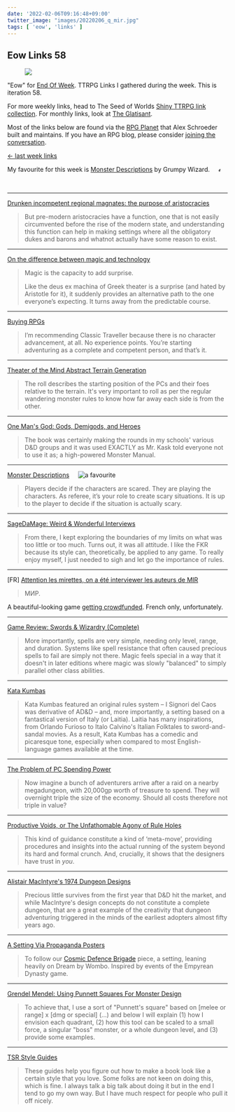 ```yaml
---
date: '2022-02-06T09:16:48+09:00'
twitter_image: "images/20220206_q_mir.jpg"
tags: [ 'eow', 'links' ]
---
```


## Eow Links 58

<figure class="right noborder largest">
<a href="https://www.gameontabletop.com/cf684/mir.html"><img src="images/20220206_mir.jpg" loading="lazy" /></a>
<figcaption>
</figcaption>
</figure>

"Eow" for [End Of Week](/#eow). TTRPG Links I gathered during the week. This is iteration 58.

For more weekly links, head to The Seed of Worlds [Shiny TTRPG link collection](https://seedofworlds.blogspot.com/search/label/weekly%20links). For monthly links, look at [The Glatisant](https://questingbeast.substack.com/).

Most of the links below are found via the [RPG Planet](https://campaignwiki.org/rpg/) that Alex Schroeder built and maintains. If you have an RPG blog, please consider [joining the conversation](https://campaignwiki.org/wiki/Planet/Please_join!).

[← last week links](20220130.html?t=Eow_Links_57&f=eow58)

My favourite for this week is [Monster Descriptions](#favourite0) by Grumpy Wizard. <img style="height: 7pt; margin-left: 1rem; margin-top: 0.3rem;" title="favourites are thus crowned" src="images/crown.svg"></img>

&nbsp;

<hr/>

[Drunken incompetent regional magnates: the purpose of aristocracies](https://udan-adan.blogspot.com/2022/02/drunken-incompetent-regional-magnates.html)

> But pre-modern aristocracies have a function, one that is not easily circumvented before the rise of the modern state, and understanding this function can help in making settings where all the obligatory dukes and barons and whatnot actually have some reason to exist.

<hr/>

[On the difference between magic and technology](https://lurkerablog.wordpress.com/2022/02/04/on-the-difference-between-magic-and-technology/)

> Magic is the capacity to add surprise.
>
> Like the deus ex machina of Greek theater is a surprise (and hated by Aristotle for it), it suddenly provides an alternative path to the one everyone’s expecting. It turns away from the predictable course.

<hr/>

[Buying RPGs](https://alexschroeder.ch/wiki/2022-02-04_Buying_RPGs)

> I’m recommending Classic Traveller because there is no character advancement, at all. No experience points. You’re starting adventuring as a complete and competent person, and that’s it.

<hr/>

[Theater of the Mind Abstract Terrain Generation](https://asunnygreyhawk.blogspot.com/2022/02/theater-of-mind-abstract-terrain.html)

> The roll describes the starting position of the PCs and their foes relative to the terrain. It's very important to roll as per the regular wandering monster rules to know how far away each side is from the other.

<hr/>

[One Man's God: Gods, Demigods, and Heroes](https://theotherside.timsbrannan.com/2022/02/one-mans-god-gods-demigods-and-heroes.html)

> The book was certainly making the rounds in my schools' various D&D groups and it was used EXACTLY as Mr. Kask told everyone not to use it as; a high-powered Monster Manual.

<hr/>

[Monster Descriptions](https://grumpywizard.home.blog/2022/02/03/monster-descriptions/) <img id="favourite0" style="margin-left: 1rem;" title="a favourite" src="images/crown.svg"></img>

> Players decide if the characters are scared. They are playing the characters. As referee, it’s your role to create scary situations. It is up to the player to decide if the situation is actually scary.

<hr/>

[SageDaMage: Weird & Wonderful Interviews](https://weirdwonderfulworlds.blogspot.com/2022/02/sagedamage-weird-wonderful-interviews.html)

> From there, I kept exploring the boundaries of my limits on what was too little or too much. Turns out, it was all attitude. I like the FKR because its style can, theoretically, be applied to any game. To really enjoy myself, I just needed to sigh and let go the importance of rules.

<hr/>

[FR] [Attention les mirettes, on a été interviewer les auteurs de MIR](http://lefix.di6dent.fr/archives/16968)

> MИP.

A beautiful-looking game [getting crowdfunded](https://www.gameontabletop.com/cf684/mir.html). French only, unfortunately.

<hr/>

[Game Review: Swords & Wizardry (Complete)](https://deathtrap-games.blogspot.com/2022/02/game-review-swords-wizardry-complete.html)

> More importantly, spells are very simple, needing only level, range, and duration. Systems like spell resistance that often caused precious spells to fail are simply not there. Magic feels special in a way that it doesn't in later editions where magic was slowly "balanced" to simply parallel other class abilities.

<hr/>

[Kata Kumbas](https://grognardia.blogspot.com/2022/01/kata-kumbas.html)

> Kata Kumbas featured an original rules system – I Signori del Caos was derivative of AD&D – and, more importantly, a setting based on a fantastical version of Italy (or Laitia). Laitia has many inspirations, from Orlando Furioso to Italo Calvino's Italian Folktales to sword-and-sandal movies. As a result, Kata Kumbas has a comedic and picaresque tone, especially when compared to most English-language games available at the time.

<hr/>

[The Problem of PC Spending Power](https://monstersandmanuals.blogspot.com/2022/02/the-problem-of-pc-spending-power.html)

> Now imagine a bunch of adventurers arrive after a raid on a nearby megadungeon, with 20,000gp worth of treasure to spend. They will overnight triple the size of the economy. Should all costs therefore not triple in value?

<hr/>

[Productive Voids, or The Unfathomable Agony of Rule Holes](https://auguryignored.wordpress.com/2022/01/31/productive-voids-or-the-unfathomable-agony-of-rule-holes/)

> This kind of guidance constitute a kind of ‘meta-move’, providing procedures and insights into the actual running of the system beyond its hard and formal crunch. And, crucially, it shows that the designers have trust in _you_.

<hr/>

[Alistair MacIntyre's 1974 Dungeon Designs](https://playingattheworld.blogspot.com/2022/01/alistair-macintyres-1974-dungeon-designs.html)

> Precious little survives from the first year that D&D hit the market, and while MacIntyre's design concepts do not constitute a complete dungeon, that are a great example of the creativity that dungeon adventuring triggered in the minds of the earliest adopters almost fifty years ago.

<hr/>

[A Setting Via Propaganda Posters](https://seedofworlds.blogspot.com/2022/02/a-setting-via-propaganda-posters.html)

> To follow our [Cosmic Defence Brigade](https://seedofworlds.blogspot.com/2022/02/dio-cosmic-defense-brigade.html) piece, a setting, leaning heavily on Dream by Wombo. Inspired by events of the Empyrean Dynasty game.

<hr/>

[Grendel Mendel: Using Punnett Squares For Monster Design](https://icastlight.blogspot.com/2022/01/grendel-mendel-using-punnett-squares.html)

>  To achieve that, I use a sort of "Punnett's square" based on [melee or range] x [dmg or special] \(...) and below I will explain (1) how I envision each quadrant, (2) how this tool can be scaled to a small force, a singular "boss" monster, or a whole dungeon level, and (3) provide some examples.

<hr/>

[TSR Style Guides](https://doomslakers.blogspot.com/2022/01/tsr-style-guides.html)

> These guides help you figure out how to make a book look like a certain style that you love. Some folks are not keen on doing this, which is fine. I always talk a big talk about doing it but in the end I tend to go my own way. But I have much respect for people who pull it off nicely.


